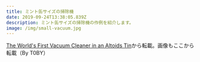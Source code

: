 ```yaml
---
title: ミント缶サイズの掃除機
date: 2019-09-24T13:38:05.839Z
description: ミント缶サイズの掃除機の作例を紹介します。
image: /img/small-vacuum.jpg
---
```

[The World's First Vacuum Cleaner in an Altoids Tin](https://www.instructables.com/id/The-Worlds-First-Vacuum-Cleaner-in-an-Altoids-Tin/)から転載。画像もここから転載（By T0BY）
